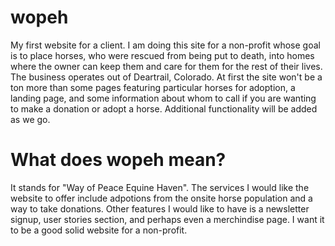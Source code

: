 # wopeh
My first website for a client.  I am doing this site for a non-profit whose goal is to place horses, who were rescued from being put to death, 
into homes where the owner can keep them and care for them for the rest of their lives.  The business operates out of Deartrail, Colorado.  At first the site
won't be a ton more than some pages featuring particular horses for adoption, a landing page, and some information about whom to call if you are wanting to
make a donation or adopt a horse.  Additional functionality will be added as we go.

# What does wopeh mean?
It stands for "Way of Peace Equine Haven".  The services I would like the website to offer include adpotions from the onsite
horse population and a way to take donations.  Other features I would like to have is a newsletter signup, user stories section, 
and perhaps even a merchindise page. I want it to be a good solid website for a non-profit.
